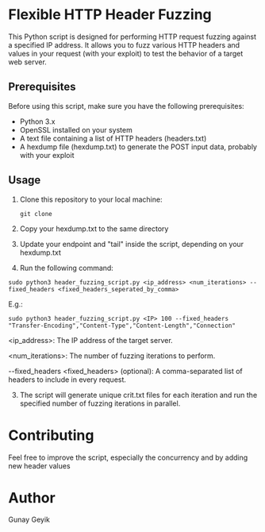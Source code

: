 # Flexible HTTP Header Fuzzing

This Python script is designed for performing HTTP request fuzzing against a specified IP address. It allows you to fuzz various HTTP headers and values in your request (with your exploit) to test the behavior of a target web server.

## Prerequisites

Before using this script, make sure you have the following prerequisites:

- Python 3.x
- OpenSSL installed on your system
- A text file containing a list of HTTP headers (headers.txt)
- A hexdump file (hexdump.txt) to generate the POST input data, probably with your exploit

## Usage

1. Clone this repository to your local machine:

   ```shell
   git clone 
   ```
2. Copy your hexdump.txt to the same directory

3. Update your endpoint and "tail" inside the script, depending on your hexdump.txt

4. Run the following command:
```shell
sudo python3 header_fuzzing_script.py <ip_address> <num_iterations> --fixed_headers <fixed_headers_seperated_by_comma>
```
E.g.:
```shell
sudo python3 header_fuzzing_script.py <IP> 100 --fixed_headers "Transfer-Encoding","Content-Type","Content-Length","Connection"
```

<ip_address>: The IP address of the target server.

<num_iterations>: The number of fuzzing iterations to perform.

--fixed_headers <fixed_headers> (optional): A comma-separated list of headers to include in every request.

3. The script will generate unique crit.txt files for each iteration and run the specified number of fuzzing iterations in parallel.

# Contributing

Feel free to improve the script, especially the concurrency and by adding new header values

# Author

Gunay Geyik
